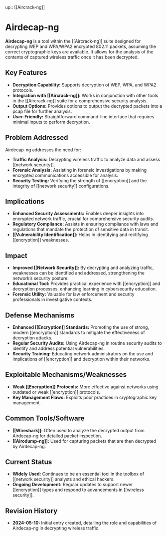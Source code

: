 up:: [[Aircrack-ng]]
# Airdecap-ng

**Airdecap-ng** is a tool within the [[Aircrack-ng]] suite designed for decrypting WEP and WPA/WPA2 encrypted 802.11 packets, assuming the correct cryptographic keys are available. It allows for the analysis of the contents of captured wireless traffic once it has been decrypted.

## Key Features

- **Decryption Capability:** Supports decryption of WEP, WPA, and WPA2 protocols.
- **Integration with [[Aircrack-ng]]:** Works in conjunction with other tools in the [[Aircrack-ng]] suite for a comprehensive security analysis.
- **Output Options:** Provides options to output the decrypted packets into a pcap file for further analysis.
- **User-Friendly:** Straightforward command-line interface that requires minimal inputs to perform decryption.

## Problem Addressed

Airdecap-ng addresses the need for:

- **Traffic Analysis:** Decrypting wireless traffic to analyze data and assess [[network security]].
- **Forensic Analysis:** Assisting in forensic investigations by making encrypted communications accessible for analysis.
- **Security Testing:** Verifying the strength of [[encryption]] and the integrity of [[network security]] configurations.

## Implications

- **Enhanced Security Assessments:** Enables deeper insights into encrypted network traffic, crucial for comprehensive security audits.
- **Regulatory Compliance:** Assists in ensuring compliance with laws and regulations that mandate the protection of sensitive data in transit.
- **[[Vulnerability Identification]]:** Helps in identifying and rectifying [[encryption]] weaknesses.

## Impact

- **Improved [[Network Security]]:** By decrypting and analyzing traffic, weaknesses can be identified and addressed, strengthening the network’s security posture.
- **Educational Tool:** Provides practical experience with [[encryption]] and decryption processes, enhancing learning in cybersecurity education.
- **Forensic Utility:** Valuable for law enforcement and security professionals in investigative contexts.

## Defense Mechanisms

- **Enhanced [[Encryption]] Standards:** Promoting the use of strong, modern [[encryption]] standards to mitigate the effectiveness of decryption attacks.
- **Regular Security Audits:** Using Airdecap-ng in routine security audits to identify and address potential vulnerabilities.
- **Security Training:** Educating network administrators on the use and implications of [[encryption]] and decryption within their networks.

## Exploitable Mechanisms/Weaknesses

- **Weak [[Encryption]] Protocols:** More effective against networks using outdated or weak [[encryption]] protocols.
- **Key Management Flaws:** Exploits poor practices in cryptographic key management.

## Common Tools/Software

- **[[Wireshark]]:** Often used to analyze the decrypted output from Airdecap-ng for detailed packet inspection.
- **[[Airodump-ng]]:** Used for capturing packets that are then decrypted by Airdecap-ng.

## Current Status

- **Widely Used:** Continues to be an essential tool in the toolbox of [[network security]] analysts and ethical hackers.
- **Ongoing Development:** Regular updates to support newer [[encryption]] types and respond to advancements in [[wireless security]].

## Revision History

- **2024-05-10:** Initial entry created, detailing the role and capabilities of Airdecap-ng in decrypting wireless traffic.